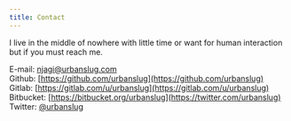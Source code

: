 ```yaml
---
title: Contact
---
```


I live in the middle of nowhere with little time or want for human interaction but if you must reach me.

E-mail:    [njagi@urbanslug.com](mailto:njagi@urbanslug.com)  
Github:    [https://github.com/urbanslug](https://github.com/urbanslug)  
Gitlab:    [https://gitlab.com/u/urbanslug](https://gitlab.com/u/urbanslug)  
Bitbucket: [https://bitbucket.org/urbanslug](https://twitter.com/urbanslug)  
Twitter:   [\@urbanslug](https://twitter.com/urbanslug)  
